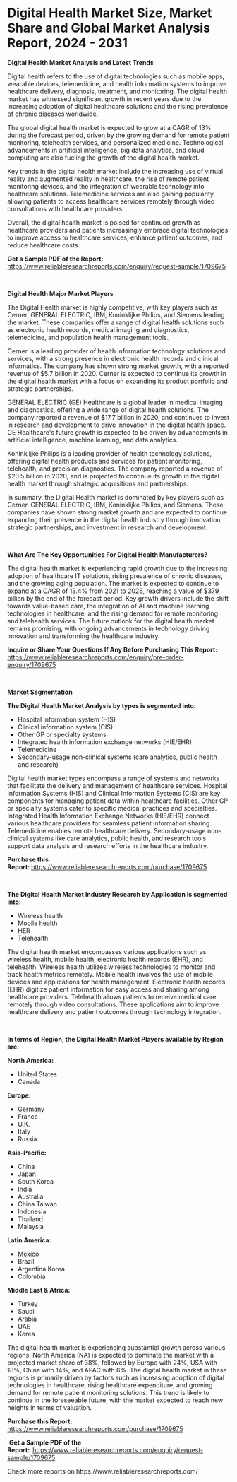 <p><h1>Digital Health Market Size, Market Share and Global Market Analysis Report, 2024 - 2031</h1></p><p><strong>Digital Health Market Analysis and Latest Trends</strong></p>
<p><p>Digital health refers to the use of digital technologies such as mobile apps, wearable devices, telemedicine, and health information systems to improve healthcare delivery, diagnosis, treatment, and monitoring. The digital health market has witnessed significant growth in recent years due to the increasing adoption of digital healthcare solutions and the rising prevalence of chronic diseases worldwide.</p><p>The global digital health market is expected to grow at a CAGR of 13% during the forecast period, driven by the growing demand for remote patient monitoring, telehealth services, and personalized medicine. Technological advancements in artificial intelligence, big data analytics, and cloud computing are also fueling the growth of the digital health market.</p><p>Key trends in the digital health market include the increasing use of virtual reality and augmented reality in healthcare, the rise of remote patient monitoring devices, and the integration of wearable technology into healthcare solutions. Telemedicine services are also gaining popularity, allowing patients to access healthcare services remotely through video consultations with healthcare providers.</p><p>Overall, the digital health market is poised for continued growth as healthcare providers and patients increasingly embrace digital technologies to improve access to healthcare services, enhance patient outcomes, and reduce healthcare costs.</p></p>
<p><strong>Get a Sample PDF of the Report:&nbsp;</strong> <a href="https://www.reliableresearchreports.com/enquiry/request-sample/1709675">https://www.reliableresearchreports.com/enquiry/request-sample/1709675</a></p>
<p>&nbsp;</p>
<p><strong>Digital Health Major Market Players</strong></p>
<p><p>The Digital Health market is highly competitive, with key players such as Cerner, GENERAL ELECTRIC, IBM, Koninklijke Philips, and Siemens leading the market. These companies offer a range of digital health solutions such as electronic health records, medical imaging and diagnostics, telemedicine, and population health management tools.</p><p>Cerner is a leading provider of health information technology solutions and services, with a strong presence in electronic health records and clinical informatics. The company has shown strong market growth, with a reported revenue of $5.7 billion in 2020. Cerner is expected to continue its growth in the digital health market with a focus on expanding its product portfolio and strategic partnerships.</p><p>GENERAL ELECTRIC (GE) Healthcare is a global leader in medical imaging and diagnostics, offering a wide range of digital health solutions. The company reported a revenue of $17.7 billion in 2020, and continues to invest in research and development to drive innovation in the digital health space. GE Healthcare's future growth is expected to be driven by advancements in artificial intelligence, machine learning, and data analytics.</p><p>Koninklijke Philips is a leading provider of health technology solutions, offering digital health products and services for patient monitoring, telehealth, and precision diagnostics. The company reported a revenue of $20.5 billion in 2020, and is projected to continue its growth in the digital health market through strategic acquisitions and partnerships.</p><p>In summary, the Digital Health market is dominated by key players such as Cerner, GENERAL ELECTRIC, IBM, Koninklijke Philips, and Siemens. These companies have shown strong market growth and are expected to continue expanding their presence in the digital health industry through innovation, strategic partnerships, and investment in research and development.</p></p>
<p>&nbsp;</p>
<p><strong>What Are The Key Opportunities For Digital Health Manufacturers?</strong></p>
<p><p>The digital health market is experiencing rapid growth due to the increasing adoption of healthcare IT solutions, rising prevalence of chronic diseases, and the growing aging population. The market is expected to continue to expand at a CAGR of 13.4% from 2021 to 2026, reaching a value of $379 billion by the end of the forecast period. Key growth drivers include the shift towards value-based care, the integration of AI and machine learning technologies in healthcare, and the rising demand for remote monitoring and telehealth services. The future outlook for the digital health market remains promising, with ongoing advancements in technology driving innovation and transforming the healthcare industry.</p></p>
<p><strong>Inquire or Share Your Questions If Any Before Purchasing This Report:</strong> <a href="https://www.reliableresearchreports.com/enquiry/pre-order-enquiry/1709675">https://www.reliableresearchreports.com/enquiry/pre-order-enquiry/1709675</a></p>
<p>&nbsp;</p>
<p><strong>Market Segmentation</strong></p>
<p><strong>The Digital Health Market Analysis by types is segmented into:</strong></p>
<p><ul><li>Hospital information system (HIS)</li><li>Clinical information system (CIS)</li><li>Other GP or specialty systems</li><li>Integrated health information exchange networks (HIE/EHR)</li><li>Telemedicine</li><li>Secondary-usage non-clinical systems (care analytics, public health and research)</li></ul></p>
<p><p>Digital health market types encompass a range of systems and networks that facilitate the delivery and management of healthcare services. Hospital Information Systems (HIS) and Clinical Information Systems (CIS) are key components for managing patient data within healthcare facilities. Other GP or specialty systems cater to specific medical practices and specialties. Integrated Health Information Exchange Networks (HIE/EHR) connect various healthcare providers for seamless patient information sharing. Telemedicine enables remote healthcare delivery. Secondary-usage non-clinical systems like care analytics, public health, and research tools support data analysis and research efforts in the healthcare industry.</p></p>
<p><strong>Purchase this Report:&nbsp;</strong><a href="https://www.reliableresearchreports.com/purchase/1709675">https://www.reliableresearchreports.com/purchase/1709675</a></p>
<p>&nbsp;</p>
<p><strong>The Digital Health Market Industry Research by Application is segmented into:</strong></p>
<p><ul><li>Wireless health</li><li>Mobile health</li><li>HER</li><li>Telehealth</li></ul></p>
<p><p>The digital health market encompasses various applications such as wireless health, mobile health, electronic health records (EHR), and telehealth. Wireless health utilizes wireless technologies to monitor and track health metrics remotely. Mobile health involves the use of mobile devices and applications for health management. Electronic health records (EHR) digitize patient information for easy access and sharing among healthcare providers. Telehealth allows patients to receive medical care remotely through video consultations. These applications aim to improve healthcare delivery and patient outcomes through technology integration.</p></p>
<p>&nbsp;</p>
<p><strong>In terms of Region, the Digital Health Market Players available by Region are:</strong></p>
<p>
    <p> <strong> North America: </strong>
        <ul>
            <li>United States</li>
            <li>Canada</li>
        </ul>
        </p> 
    <p> <strong> Europe: </strong>
        <ul>
            <li>Germany</li>
            <li>France</li>
            <li>U.K.</li>
            <li>Italy</li>
            <li>Russia</li>
        </ul>
        </p> 
    <p> <strong> Asia-Pacific: </strong>
        <ul>
            <li>China</li>
            <li>Japan</li>
            <li>South Korea</li>
            <li>India</li>
            <li>Australia</li>
            <li>China Taiwan</li>
            <li>Indonesia</li>
            <li>Thailand</li>
            <li>Malaysia</li>
        </ul>
        </p> 
    <p> <strong> Latin America: </strong>
        <ul>
            <li>Mexico</li>
            <li>Brazil</li>
            <li>Argentina Korea</li>
            <li>Colombia</li>
        </ul>
        </p> 
    <p> <strong> Middle East & Africa: </strong>
        <ul>
            <li>Turkey</li>
            <li>Saudi</li>
            <li>Arabia</li>
            <li>UAE</li>
            <li>Korea</li>
        </ul>
    </p>
    </p>
<p><p>The digital health market is experiencing substantial growth across various regions. North America (NA) is expected to dominate the market with a projected market share of 38%, followed by Europe with 24%, USA with 18%, China with 14%, and APAC with 6%. The digital health market in these regions is primarily driven by factors such as increasing adoption of digital technologies in healthcare, rising healthcare expenditure, and growing demand for remote patient monitoring solutions. This trend is likely to continue in the foreseeable future, with the market expected to reach new heights in terms of valuation.</p></p>
<p><strong>Purchase this Report: </strong><a href="https://www.reliableresearchreports.com/purchase/1709675">https://www.reliableresearchreports.com/purchase/1709675</a></p>
<p>&nbsp;<strong>Get a Sample PDF of the Report:&nbsp;&nbsp;</strong><a href="https://www.reliableresearchreports.com/enquiry/request-sample/1709675">https://www.reliableresearchreports.com/enquiry/request-sample/1709675</a></p>
<p><strong></strong></p>
<p>Check more reports on https://www.reliableresearchreports.com/</p>